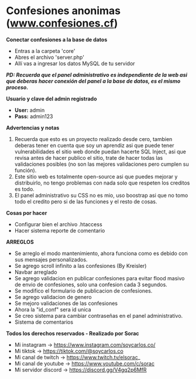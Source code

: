 # Confesiones anonimas (www.confesiones.cf)

**Conectar confesiones a la base de datos**

- Entras a la carpeta 'core'
- Abres el archivo 'server.php'
- Allí vas a ingresar los datos MySQL de tu servidor

***PD: Recuerda que el panel administrativo es independiente de la web asi que deberas hacer conexión del panel a la base de datos, es el mismo proceso.***

**Usuario y clave del admin registrado**
- **User:** admin
- **Pass:** admin123

**Advertencias y notas**
1. Recuerda que esto es un proyecto realizado desde cero, tambien deberas tener en cuenta que soy un aprendiz asi que puede tener vulnerabilidades el sitio web donde puedan hacerte SQL Inject, asi que revisa antes de hacer publico el sitio, trate de hacer todas las validaciones posibles (no son las mejores validaciones pero cumplen su función).
2. Este sitio web es totalmente open-source asi que puedes mejorar y distribuirlo, no tengo problemas con nada solo que respeten los creditos es todo.
3. El panel administrativo su CSS no es mio, uso boostrap asi que no tomo todo el credito pero si de las funciones y el resto de cosas.

**Cosas por hacer**
- Configurar bien el archivo .htaccess
- Hacer sistema reporte de comentario

**ARREGLOS**
- Se arreglo el modo mantenimiento, ahora funciona como es debido con sus mensajes personalizados.
- Se agrego scroll infinito a las confesiones (By Kreisler)
- Navbar arreglado
- Se agrego validacion en publicar confesiones para evitar flood masivo de envio de confesiones, solo una confesion cada 3 segundos.
- Se modifico el formulario de publicacion de confesiones.
- Se agrego validacion de genero
- Se mejoro validaciones de las confesiones
- Ahora la "id_conf" sera id unica
- Se creo sistema para cambiar contraseñas en el panel administrativo.
- Sistema de comentarios

**Todos los derechos reservados - Realizado por Sorac**
- Mi instagram -> https://www.instagram.com/soycarlos.co/
- Mi tiktok -> https://tiktok.com/@soycarlos.co
- Mi canal de twitch -> https://www.twitch.tv/elsorac_
- Mi canal de youtube -> https://www.youtube.com/c/sorac
- Mi servidor discord -> https://discord.gg/V4gq2p6MfR
